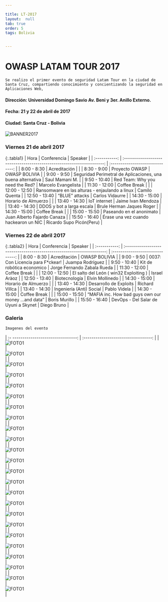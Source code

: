 ```yaml
---

title: LT-2017
layout:  null
tab: true
order: 5
tags: Bolivia


---
```

# OWASP LATAM TOUR 2017

```
Se realizo el primer evento de seguridad Latam Tour en la ciudad de Santa Cruz, compartiendo conocimiento y concientizando la seguridad en Aplicaciones Web,
```

#### Dirección:	Universidad Domingo Savio Av. Beni y 3er. Anillo Externo.
#### Fecha:	21 y 22 de abril de 2017
#### Ciudad: Santa Cruz - Bolivia


![BANNER2017](/www-chapter-bolivia/assets/images/2017_10.jpg "OWASP BOLIVIA 2017")

### Viernes 21 de abril 2017


{:.tabla1}
|     Hora      |                              Conferencia                               |             Speaker              |
| :-----------: | :--------------------------------------------------------------------: | :------------------------------: |
|  8:00 - 8:30  |                             Acreditación                               |                                  |
|  8:30 - 9:00  |                            Proyecto OWASP  			                 |           OWASP BOLIVIA          |
|  9:00 - 9:50  |       Seguridad Perimetral de Aplicaciones, una buena alternativa      |   		 Saul Mamani M.         |
| 9:50  - 10:40 |          		    Red Team: Why you need the Red?     		         |        Marcelo Evangelista	    |
| 11:30 - 12:00 |       					  Coffee Break    		  				     |    							    |
| 12:00 - 12:50 |           Ransomware en las alturas - enjaulando a linux               |   		 Camilo Quenta   		|
| 12:50 - 13:40 |  					 	    “BLUE” attacks   						     |          Carlos Vidaurre         |
| 14:30 - 15:00 |                          Horario de Almuerzo                           |                                  |
| 13:40 - 14:30 |       					  IoT internet   					         |         Jaime Ivan Mendoza       |
| 13:40 - 14:30 |       			 	 DDOS y bot a larga escala	  			         |    Brule Herman Jaques Roger     |
| 14:30 - 15:00 |                             Coffee Break                               |                                  |
| 15:00 - 15:50 |        				 Paseando en el anonimato	     			     | 	  Juan Alberto Fajardo Canaza  	|
| 15:50 - 16:40 |                  Érase una vez cuando hackearon un NIC                 |   	Ricardo Supo Picón(Peru)    | 


### Viernes 22 de abril 2017


{:.tabla2}
|     Hora      |                              Conferencia                               |             Speaker              |
| :-----------: | :--------------------------------------------------------------------: | :------------------------------: |
|  8:00 - 8:30  |                             Acreditación                               |           OWASP BOLIVIA          |
|  9:00 - 9:50  |   				     0037: Con Licencia para F*ckear!	   			 |  	    Juampa Rodríguez     	|
| 9:50  - 10:40 |      					  Kit de robótica economico	   				     |   Jorge Fernando Zabala Rueda    |
| 11:30 - 12:00 |       					  Coffee Break    		  				     |    							    |
| 12:00 - 12:50 |        		   El salto del León ( win32 Exploiting )			     |    		 Israel Aràoz	        |
| 12:50 - 13:40 | 						  	  Biotecnología 							 |  		 Elvin Mollinedo	    |
| 14:30 - 15:00 |                          Horario de Almuerzo                           |                                  |
| 13:40 - 14:30 |       			      Desarrollo de Exploits	  		   			 |    	    Richard Villca	        |
| 13:40 - 14:30 |       			   	 Ingeniería (Anti) Social  				     	 |		  	 Pablo Videla			|
| 14:30 - 15:00 |                             Coffee Break                               |                                  |
| 15:00 - 15:50 |           “MAFIA inc. How bad guys own our money …and data”	   	     | 		    Boris Murillo		  	|
| 15:50 - 16:40 |        	 	DevOps - Del Salar de Uyuni a Skynet  	  				 |           Diego Bruno			|




### Galeria
```
Imagenes del evento
```

| :- --------------------------------:  | :----------------------------------:   |
| ![FOTO1](/www-chapter-bolivia/assets/images/2017_1.png)   | ![FOTO1](/www-chapter-bolivia/assets/images/2017_2.jpg)    |
| ![FOTO1](/www-chapter-bolivia/assets/images/2017_3.jpg)   | ![FOTO1](/www-chapter-bolivia/assets/images/2017_4.jpg)    |
| ![FOTO1](/www-chapter-bolivia/assets/images/2017_5.jpg)   | ![FOTO1](/www-chapter-bolivia/assets/images/2017_6.jpg)    |
| ![FOTO1](/www-chapter-bolivia/assets/images/2017_7.jpg)   | ![FOTO1](/www-chapter-bolivia/assets/images/2017_8.jpg)    |
| ![FOTO1](/www-chapter-bolivia/assets/images/2017_11.jpg)  | ![FOTO1](/www-chapter-bolivia/assets/images/2017_12.jpg)   |
| ![FOTO1](/www-chapter-bolivia/assets/images/2017_133.jpg) | ![FOTO1](/www-chapter-bolivia/assets/images/2017_144.jpg)  |
| ![FOTO1](/www-chapter-bolivia/assets/images/2017_26.jpg)  | ![FOTO1](/www-chapter-bolivia/assets/images/2017_15.jpg)   |
| ![FOTO1](/www-chapter-bolivia/assets/images/2017_16.jpg)  | ![FOTO1](/www-chapter-bolivia/assets/images/2017_17.jpg)   |
| ![FOTO1](/www-chapter-bolivia/assets/images/2017_18.jpg)  | ![FOTO1](/www-chapter-bolivia/assets/images/2017_19.jpg)   |
| ![FOTO1](/www-chapter-bolivia/assets/images/2017_20.jpg)  | ![FOTO1](/www-chapter-bolivia/assets/images/2017_21.jpg)   |
| ![FOTO1](/www-chapter-bolivia/assets/images/2017_22.jpg)  | ![FOTO1](/www-chapter-bolivia/assets/images/2017_23.jpg)   |
| ![FOTO1](/www-chapter-bolivia/assets/images/2017_14.jpg)  | ![FOTO1](/www-chapter-bolivia/assets/images/2017_25.jpg)   |

<style>
img[alt="FOTO1"] { 
  max-width:  400px; 
  display: block;
}
.tabla2{
    font-size:13px;
}
.tabla1{
    font-size:13px;
}
</style> 
